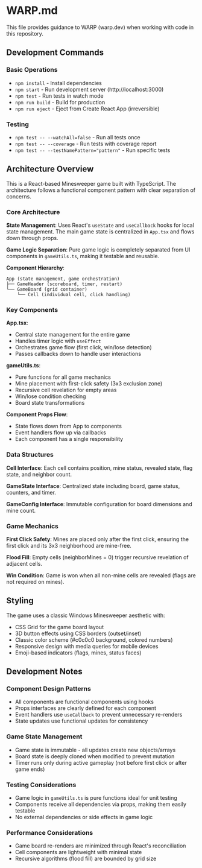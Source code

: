 # WARP.md

This file provides guidance to WARP (warp.dev) when working with code in this repository.

## Development Commands

### Basic Operations
- `npm install` - Install dependencies
- `npm start` - Run development server (http://localhost:3000)
- `npm test` - Run tests in watch mode
- `npm run build` - Build for production
- `npm run eject` - Eject from Create React App (irreversible)

### Testing
- `npm test -- --watchAll=false` - Run all tests once
- `npm test -- --coverage` - Run tests with coverage report
- `npm test -- --testNamePattern="pattern"` - Run specific tests

## Architecture Overview

This is a React-based Minesweeper game built with TypeScript. The architecture follows a functional component pattern with clear separation of concerns.

### Core Architecture

**State Management**: Uses React's `useState` and `useCallback` hooks for local state management. The main game state is centralized in `App.tsx` and flows down through props.

**Game Logic Separation**: Pure game logic is completely separated from UI components in `gameUtils.ts`, making it testable and reusable.

**Component Hierarchy**:
```
App (state management, game orchestration)
├── GameHeader (scoreboard, timer, restart)
└── GameBoard (grid container)
    └── Cell (individual cell, click handling)
```

### Key Components

**App.tsx**: 
- Central state management for the entire game
- Handles timer logic with `useEffect`
- Orchestrates game flow (first click, win/lose detection)
- Passes callbacks down to handle user interactions

**gameUtils.ts**: 
- Pure functions for all game mechanics
- Mine placement with first-click safety (3x3 exclusion zone)
- Recursive cell revelation for empty areas
- Win/lose condition checking
- Board state transformations

**Component Props Flow**:
- State flows down from App to components
- Event handlers flow up via callbacks
- Each component has a single responsibility

### Data Structures

**Cell Interface**: Each cell contains position, mine status, revealed state, flag state, and neighbor count.

**GameState Interface**: Centralized state including board, game status, counters, and timer.

**GameConfig Interface**: Immutable configuration for board dimensions and mine count.

### Game Mechanics

**First Click Safety**: Mines are placed only after the first click, ensuring the first click and its 3x3 neighborhood are mine-free.

**Flood Fill**: Empty cells (neighborMines = 0) trigger recursive revelation of adjacent cells.

**Win Condition**: Game is won when all non-mine cells are revealed (flags are not required on mines).

## Styling

The game uses a classic Windows Minesweeper aesthetic with:
- CSS Grid for the game board layout
- 3D button effects using CSS borders (outset/inset)
- Classic color scheme (#c0c0c0 background, colored numbers)
- Responsive design with media queries for mobile devices
- Emoji-based indicators (flags, mines, status faces)

## Development Notes

### Component Design Patterns
- All components are functional components using hooks
- Props interfaces are clearly defined for each component  
- Event handlers use `useCallback` to prevent unnecessary re-renders
- State updates use functional updates for consistency

### Game State Management
- Game state is immutable - all updates create new objects/arrays
- Board state is deeply cloned when modified to prevent mutation
- Timer runs only during active gameplay (not before first click or after game ends)

### Testing Considerations
- Game logic in `gameUtils.ts` is pure functions ideal for unit testing
- Components receive all dependencies via props, making them easily testable
- No external dependencies or side effects in game logic

### Performance Considerations
- Game board re-renders are minimized through React's reconciliation
- Cell components are lightweight with minimal state
- Recursive algorithms (flood fill) are bounded by grid size